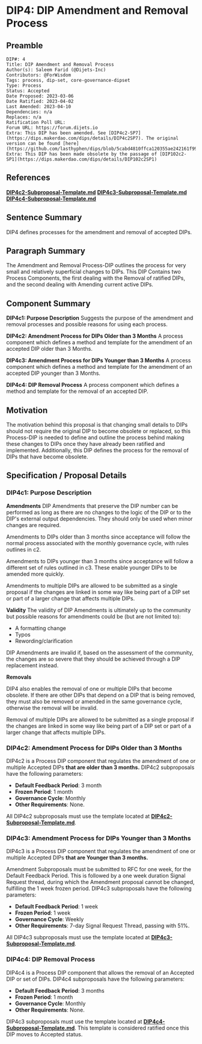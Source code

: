 # DIP4: DIP Amendment and Removal Process

## Preamble

```
DIP#: 4
Title: DIP Amendment and Removal Process
Author(s): Saleem Farid (@Dijets-Inc)
Contributors: @ForWisdom
Tags: process, dip-set, core-governance-dipset
Type: Process
Status: Accepted
Date Proposed: 2023-03-06
Date Ratified: 2023-04-02
Last Amended: 2023-04-10
Dependencies: n/a
Replaces: n/a
Ratification Poll URL:
Forum URL: https://forum.dijets.io
Extra: This DIP has been amended. See [DIP4c2-SP7](https://dips.makerdao.com/dips/details/DIP4c2SP7). The original version can be found [here](https://github.com/lasthyphen/dips/blob/5cabd4810ffca120355ae242161f99ba1dc8e7fc/DIP4/dip4.md).
Extra: This DIP has been made obsolete by the passage of [DIP102c2-SP1](https://dips.makerdao.com/dips/details/DIP102c2SP1)
  ```

## References

**[DIP4c2-Subproposal-Template.md](DIP4c2-Subproposal-Template.md)**
**[DIP4c3-Subproposal-Template.md](DIP4c3-Subproposal-Template.md)**
**[DIP4c4-Subproposal-Template.md](DIP4c4-Subproposal-Template.md)**

## Sentence Summary

DIP4 defines processes for the amendment and removal of accepted DIPs.

## Paragraph Summary

The Amendment and Removal Process-DIP outlines the process for very small and relatively superficial changes to DIPs. This DIP Contains two Process Components, the first dealing with the Removal of ratified DIPs, and the second dealing with Amending current active DIPs.

## Component Summary

**DIP4c1: Purpose Description**
Suggests the purpose of the amendment and removal processes and possible reasons for using each process.

**DIP4c2: Amendment Process for DIPs Older than 3 Months**
A process component which defines a method and template for the amendment of an accepted DIP older than 3 Months.

**DIP4c3: Amendment Process for DIPs Younger than 3 Months**
A process component which defines a method and template for the amendment of an accepted DIP younger than 3 Months.

**DIP4c4: DIP Removal Process**
A process component which defines a method and template for the removal of an accepted DIP.

## Motivation

The motivation behind this proposal is that changing small details to DIPs should not require the original DIP to become obsolete or replaced, so this Process-DIP is needed to define and outline the process behind making these changes to DIPs once they have already been ratified and implemented. Additionally, this DIP defines the process for the removal of DIPs that have become obsolete.

## Specification / Proposal Details

### DIP4c1: Purpose Description

**Amendments**
DIP Amendments that preserve the DIP number can be performed as long as there are no changes to the logic of the DIP or to the DIP's external output dependencies. They should only be used when minor changes are required.

Amendments to DIPs older than 3 months since acceptance will follow the normal process associated with the monthly governance cycle, with rules outlines in c2.

Amendments to DIPs younger than 3 months since acceptance will follow a different set of rules outlined in c3. These enable younger DIPs to be amended more quickly.

Amendments to multiple DIPs are allowed to be submitted as a single proposal if the changes are linked in some way like being part of a DIP set or part of a larger change that affects multiple DIPs.

**Validity**
The validity of DIP Amendments is ultimately up to the community but possible reasons for amendments could be (but are not limited to):

- A formatting change
- Typos
- Rewording/clarification

DIP Amendments are invalid if, based on the assessment of the community, the changes are so severe that they should be achieved through a DIP replacement instead.

**Removals**

DIP4 also enables the removal of one or multiple DIPs that become obsolete. If there are other DIPs that depend on a DIP that is being removed, they must also be removed or amended in the same governance cycle, otherwise the removal will be invalid.

Removal of multiple DIPs are allowed to be submitted as a single proposal if the changes are linked in some way like being part of a DIP set or part of a larger change that affects multiple DIPs.

### DIP4c2: Amendment Process for DIPs Older than 3 Months

DIP4c2 is a Process DIP component that regulates the amendment of one or multiple Accepted DIPs **that are older than 3 months.** DIP4c2 subproposals have the following parameters:

- **Default Feedback Period**: 3 month
- **Frozen Period**: 1 month
- **Governance Cycle**: Monthly
- **Other Requirements**: None.

All DIP4c2 subproposals must use the template located at **[DIP4c2-Subproposal-Template.md](DIP4c2-Subproposal-Template.md)**.

### DIP4c3: Amendment Process for DIPs Younger than 3 Months

DIP4c3 is a Process DIP component that regulates the amendment of one or multiple Accepted DIPs **that are Younger than 3 months.**

Amendment Subproposals must be submitted to RFC for one week, for the Default Feedback Period. This is followed by a one week duration Signal Request thread, during which the Amendment proposal cannot be changed, fulfilling the 1 week frozen period. DIP4c3 subproposals have the following parameters:

- **Default Feedback Period**: 1 week
- **Frozen Period**: 1 week
- **Governance Cycle**: Weekly
- **Other Requirements**: 7-day Signal Request Thread, passing with 51%.

All DIP4c3 subproposals must use the template located at **[DIP4c3-Subproposal-Template.md](DIP4c3-Subproposal-Template.md)**.

### DIP4c4: DIP Removal Process

DIP4c4 is a Process DIP component that allows the removal of an Accepted DIP or set of DIPs. DIP4c4 subproposals have the following parameters:

- **Default Feedback Period**: 3 months
- **Frozen Period**: 1 month
- **Governance Cycle**: Monthly
- **Other Requirements**: None.

DIP4c3 subproposals must use the template located at **[DIP4c4-Subproposal-Template.md](DIP4c4-Subproposal-Template.md)**. This template is considered ratified once this DIP moves to Accepted status.
